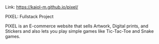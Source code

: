 Link: https://kajol-m.github.io/pixel/

PIXEL: Fullstack Project

PIXEL is an E-commerce website that sells Artwork, Digital prints, and Stickers and also lets you play simple games like Tic-Tac-Toe and Snake games.
